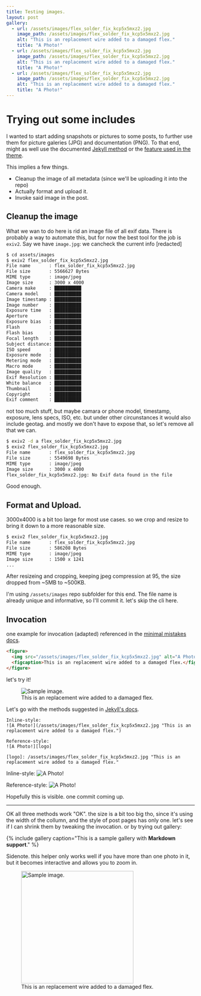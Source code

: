 ```yaml
---
title: Testing images.
layout: post
gallery:
  - url: /assets/images/flex_solder_fix_kcp5x5mxz2.jpg
    image_path: /assets/images/flex_solder_fix_kcp5x5mxz2.jpg
    alt: "This is an replacement wire added to a damaged flex."
    title: "A Photo!"
  - url: /assets/images/flex_solder_fix_kcp5x5mxz2.jpg
    image_path: /assets/images/flex_solder_fix_kcp5x5mxz2.jpg
    alt: "This is an replacement wire added to a damaged flex."
    title: "A Photo!"
  - url: /assets/images/flex_solder_fix_kcp5x5mxz2.jpg
    image_path: /assets/images/flex_solder_fix_kcp5x5mxz2.jpg
    alt: "This is an replacement wire added to a damaged flex."
    title: "A Photo!"
---
```


# Trying out some includes

I wanted to start adding snapshots or pictures to some posts, to further use them for picture galeries (JPG) and documentation (PNG). To that end, might as well use the documented [Jekyll method](https://aksakalli.github.io/jekyll-doc-theme/docs/cheatsheet/#images) or the [feature used in the theme](https://mmistakes.github.io/minimal-mistakes/docs/helpers/).

This implies a few things. 
   * Cleanup the image of all metadata (since we'll be uploading it into the repo)
   * Actually format and upload it.
   * Invoke said image in the post.

## Cleanup the image

What we wan to do here is rid an image file of all exif data. There is probably a way to automate this, but for now the best tool for the job is `exiv2`.
Say we have `image.jpg`: we cancheck the current info [redacted]


``` bash
$ cd assets/images
$ exiv2 flex_solder_fix_kcp5x5mxz2.jpg 
File name       : flex_solder_fix_kcp5x5mxz2.jpg
File size       : 5566627 Bytes
MIME type       : image/jpeg
Image size      : 3000 x 4000
Camera make     : ██████████
Camera model    : ██████████
Image timestamp : ██████████
Image number    : ██████████
Exposure time   : ██████████
Aperture        : ██████████
Exposure bias   : ██████████
Flash           : ██████████
Flash bias      : ██████████
Focal length    : ██████████
Subject distance: ██████████
ISO speed       : ██████████
Exposure mode   : ██████████
Metering mode   : ██████████
Macro mode      : ██████████
Image quality   : ██████████
Exif Resolution : ██████████
White balance   : ██████████
Thumbnail       : ██████████
Copyright       : ██████████
Exif comment    : ██████████
```

not too much stuff, but maybe camara or phone model, timestamp, exposure, lens specs, ISO, etc. but under other circunstances it would also include geotag. and mostly we don't have to expose that, so let's remove all that we can.

``` bash
$ exiv2 -d a flex_solder_fix_kcp5x5mxz2.jpg 
$ exiv2 flex_solder_fix_kcp5x5mxz2.jpg 
File name       : flex_solder_fix_kcp5x5mxz2.jpg
File size       : 5549698 Bytes
MIME type       : image/jpeg
Image size      : 3000 x 4000
flex_solder_fix_kcp5x5mxz2.jpg: No Exif data found in the file
```

Good enough.

## Format and Upload.

3000x4000 is a bit too large for most use cases. 
so we crop and resize to bring it down to a more reasonable size.

``` bash
$ exiv2 flex_solder_fix_kcp5x5mxz2.jpg 
File name       : flex_solder_fix_kcp5x5mxz2.jpg
File size       : 586208 Bytes
MIME type       : image/jpeg
Image size      : 1500 x 1241
...
```
After resizeing and cropping, keeping jpeg compression at 95, the size dropped from \~5MB to \~500KB.

I'm using `/assets/images` repo subfolder for this end.
The file name is already unique and informative, so I'll commit it. let's skip the cli here.

## Invocation

one example for invocation (adapted) referenced in the
[minimal mistakes docs](https://mmistakes.github.io/minimal-mistakes/docs/helpers/).

``` html
<figure>
  <img src="/assets/images/flex_solder_fix_kcp5x5mxz2.jpg" alt="A Photo!">
  <figcaption>This is an replacement wire added to a damaged flex.</figcaption>
</figure>
```
let's try it!

<figure>
  <img src="/assets/images/flex_solder_fix_kcp5x5mxz2.jpg" alt="Sample image.">
  <figcaption>This is an replacement wire added to a damaged flex.</figcaption>
</figure>

Let's go with the methods suggested in [Jekyll's docs](https://aksakalli.github.io/jekyll-doc-theme/docs/cheatsheet/#images).

```
Inline-style:
![A Photo!](/assets/images/flex_solder_fix_kcp5x5mxz2.jpg "This is an replacement wire added to a damaged flex.")

Reference-style:
![A Photo!][logo]

[logo]: /assets/images/flex_solder_fix_kcp5x5mxz2.jpg "This is an replacement wire added to a damaged flex."
```

Inline-style:
![A Photo!](/assets/images/flex_solder_fix_kcp5x5mxz2.jpg "This is an replacement wire added to a damaged flex.")

Reference-style:
![A Photo!][logo]

[logo]: /assets/images/flex_solder_fix_kcp5x5mxz2.jpg "This is an replacement wire added to a damaged flex."

Hopefully this is visible. one commit coming up.

---

OK all three methods work "OK". the size is a bit too big tho, since it's using the width of the collumn, and the style of post pages has only one. let's see if I can shrink them by tweaking the invocation. or by trying out gallery:

{% include gallery caption="This is a sample gallery with **Markdown support**." %}

Sidenote. this helper only works well if you have more than one photo in it, but it becomes interactive and allows you to zoom in. 


<figure>
  <img src="/assets/images/flex_solder_fix_kcp5x5mxz2.jpg" 
  alt="Sample image."
  width="300"/>
  <figcaption>This is an replacement wire added to a damaged flex.</figcaption>
</figure>

